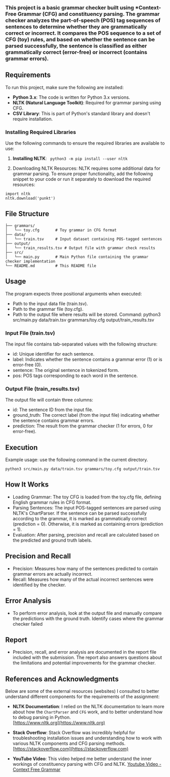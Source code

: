 ### This project is a basic grammar checker built using ***Context-Free Grammar (CFG) and constituency parsing**. The grammar checker analyzes the **part-of-speech (POS) tag sequences of sentences** to determine whether they are grammatically **correct or incorrect**. It compares the POS sequence to a set of CFG (toy) rules, and based on whether the sentence can be parsed successfully, the sentence is classified as either **grammatically correct (error-free)** or **incorrect (contains grammar errors)**. ###

## Requirements ##
To run this project, make sure the following are installed:
- **Python 3.x**: The code is written for Python 3.x versions.
- **NLTK (Natural Language Toolkit)**: Required for grammar parsing using CFG.
- **CSV Library**: This is part of Python's standard library and doesn't require installation.

### Installing Required Libraries
Use the following commands to ensure the required libraries are available to use:

1. **Installing NLTK**:
``` python3 -m pip install --user nltk```

2. Downloading NLTK Resources: NLTK requires some additional data for grammar parsing. To ensure proper functionality, add the following snippet to your code or run it separately to download the required resources:

  ```
  import nltk
  nltk.download('punkt')
  ```

## File Structure ##

```
├── grammars/
│   └── toy.cfg       # Toy grammar in CFG format
├── data/
│   └── train.tsv     # Input dataset containing POS-tagged sentences
├── output/
│   └── train_results.tsv # Output file with grammar check results
├── src/
│   └── main.py       # Main Python file containing the grammar checker implementation
└── README.md         # This README file
```

## Usage ##

The program expects three positional arguments when executed:
- Path to the input data file (train.tsv).
- Path to the grammar file (toy.cfg).
- Path to the output file where results will be stored.
Command:  python3 src/main.py data/train.tsv grammars/toy.cfg output/train_results.tsv

### Input File (train.tsv) ###
The input file contains tab-separated values with the following structure:
- id: Unique identifier for each sentence.
- label: Indicates whether the sentence contains a grammar error (1) or is error-free (0).
- sentence: The original sentence in tokenized form.
- pos: POS tags corresponding to each word in the sentence.

### Output File (train_results.tsv) ###
The output file will contain three columns:
- id: The sentence ID from the input file.
- ground_truth: The correct label (from the input file) indicating whether the sentence contains grammar errors.
- prediction: The result from the grammar checker (1 for errors, 0 for error-free).

## Execution
Example usage: use the following command in the current directory.

`python3 src/main.py data/train.tsv grammars/toy.cfg output/train.tsv`

## How It Works ##
- Loading Grammar: The toy CFG is loaded from the toy.cfg file, defining English grammar rules in CFG format.
- Parsing Sentences: The input POS-tagged sentences are parsed using NLTK's ChartParser. If the sentence can be parsed successfully according to the grammar, it is marked as grammatically correct (prediction = 0). Otherwise, it is marked as containing errors (prediction = 1).
- Evaluation: After parsing, precision and recall are calculated based on the predicted and ground truth labels.

## Precision and Recall ##
- Precision: Measures how many of the sentences predicted to contain grammar errors are actually incorrect.
- Recall: Measures how many of the actual incorrect sentences were identified by the checker.

## Error Analysis ##
- To perform error analysis, look at the output file and manually compare the predictions with the ground truth. Identify cases where the grammar checker failed

## Report ##
- Precision, recall, and error analysis are documented in the report file included with the submission. The report also answers questions about the limitations and potential improvements for the grammar checker.
  
## References and Acknowledgments
Below are some of the external resources (websites) I consulted to better understand different components for the requirements of the assignment:

- **NLTK Documentation**: I relied on the NLTK documentation to learn more about how the `ChartParser` and `CFG` work, and to better understand how to debug parsing in Python.  
  [https://www.nltk.org](https://www.nltk.org)

- **Stack Overflow**: Stack Overflow was incredibly helpful for troubleshooting installation issues and understanding how to work with various NLTK components and CFG parsing methods.  
  [https://stackoverflow.com](https://stackoverflow.com)

- **YouTube Video**: This video helped me better understand the inner workings of constituency parsing with CFG and NLTK.
  [Youtube Video - Context Free Grammar](https://www.youtube.com/watch?v=kq4aUYzLlb0)


